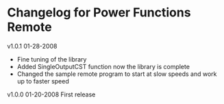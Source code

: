 Changelog for Power Functions Remote
====================================

v1.0.1 01-28-2008
  - Fine tuning of the library
  - Added SingleOutputCST function now the library is complete
  - Changed the sample remote program to start at slow speeds and work
    up to faster speed 

v1.0.0 01-20-2008
  First release
